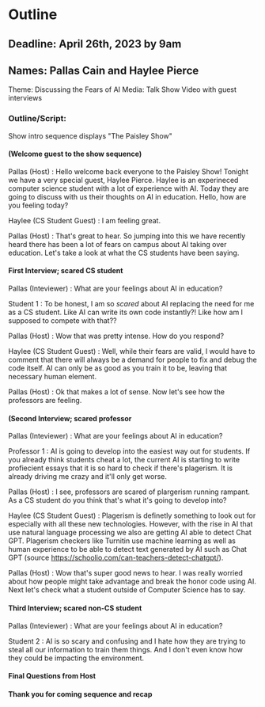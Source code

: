 # Outline

## Deadline: April 26th, 2023 by 9am

## Names: Pallas Cain and Haylee Pierce

Theme: Discussing the Fears of AI
Media: Talk Show Video with guest interviews

### Outline/Script:

Show intro sequence displays "The Paisley Show"

#### (Welcome guest to the show sequence)
Pallas (Host) : Hello welcome back everyone to the Paisley Show! Tonight we have a very special guest, Haylee Pierce. Haylee is an experineced computer science student with a lot of experience with AI. Today they are going to discuss with us their thoughts on AI in education. Hello, how are you feeling today?

Haylee (CS Student Guest) : I am feeling great. 

Pallas (Host) : That's great to hear. So jumping into this we have recently heard there has been a lot of fears on campus about AI taking over education. Let's take a look at what the CS students have been saying.

#### First Interview; scared CS student

Pallas (Inteviewer) : What are your feelings about AI in education?

Student 1 : To be honest, I am so *scared* about AI replacing the need for me as a CS student. Like AI can write its own code instantly?! Like how am I supposed to compete with that??

Pallas (Host) : Wow that was pretty intense. How do you respond?

Haylee (CS Student Guest) : Well, while their fears are valid, I would have to comment that there will always be a demand for people to fix and debug the code itself. AI can only be as good as you train it to be, leaving that necessary human element.

Pallas (Host) : Ok that makes a lot of sense. Now let's see how the professors are feeling.

#### (Second Interview; scared professor

Pallas (Inteviewer) : What are your feelings about AI in education?

Professor 1 : AI is going to develop into the easiest way out for students. If you already think students cheat a lot, the current AI is starting to write profiecient essays that it is so hard to check if there's plagerism. It is already driving me crazy and it'll only get worse.

Pallas (Host) : I see, professors are scared of plargerism running rampant. As a CS student do you think that's what it's going to develop into?

Haylee (CS Student Guest) : Plagerism is definetly something to look out for especially with all these new technologies. However, with the rise in AI that use natural language processing we also are getting AI able to detect Chat GPT. Plagerism checkers like Turnitin use machine learning as well as human experience to be able to detect text generated by AI such as Chat GPT (source https://schoolio.com/can-teachers-detect-chatgpt/).

Pallas (Host) :  Wow that's super good news to hear. I was really worried about how people might take advantage and break the honor code using AI. Next let's check what a student outside of Computer Science has to say.

#### Third Interview; scared non-CS student

Pallas (Inteviewer) : What are your feelings about AI in education?

Student 2 : AI is so scary and confusing and I hate how they are trying to steal all our information to train them things. And I don't even know how they could be impacting the environment.



#### Final Questions from Host






#### Thank you for coming sequence and recap


